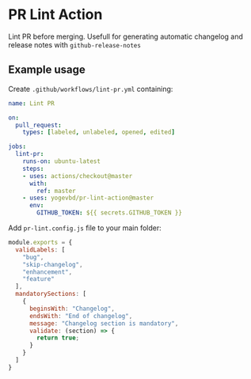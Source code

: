 # PR Lint Action

Lint PR before merging. Usefull for generating automatic changelog and release notes with `github-release-notes`

## Example usage
Create `.github/workflows/lint-pr.yml` containing:

```yml
name: Lint PR

on:
  pull_request:
    types: [labeled, unlabeled, opened, edited]

jobs:
  lint-pr:
    runs-on: ubuntu-latest
    steps:
    - uses: actions/checkout@master
      with:
        ref: master
    - uses: yogevbd/pr-lint-action@master
      env:
        GITHUB_TOKEN: ${{ secrets.GITHUB_TOKEN }}
```

Add `pr-lint.config.js` file to your main folder:
```javascript
module.exports = {
  validLabels: [
    "bug",
    "skip-changelog",
    "enhancement",
    "feature"
  ],
  mandatorySections: [
    {
      beginsWith: "Changelog",
      endsWith: "End of changelog",
      message: "Changelog section is mandatory",
      validate: (section) => {
        return true;
      }
    }
  ]
}
```
